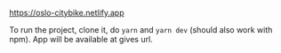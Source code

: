 https://oslo-citybike.netlify.app

To run the project, clone it, do `yarn` and `yarn dev` (should also work with npm). App will be available at gives url.
